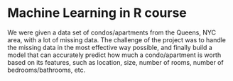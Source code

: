 # Machine Learning in R course

We were given a data set of condos/apartments from the Queens, NYC area, with a lot of missing data.  The challenge of the project was to handle the missing data in the most effective way possible, and finally build a model that can accurately predict how much a condo/apartment is worth based on its features, such as location, size, number of rooms, number of bedrooms/bathrooms, etc.
